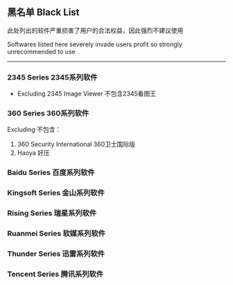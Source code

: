 ## 黑名单   Black List

此处列出的软件严重损害了用户的合法权益，因此强烈不建议使用

Softwares listed here severely invade users profit so strongly unrecommended to use

---

### 2345 Series   2345系列软件

* Excluding 2345 Image Viewer   不包含2345看图王

### 360 Series   360系列软件

Excluding   不包含：

1. 360 Security International   360卫士国际版
2. Haoya   好压

### Baidu Series   百度系列软件

### Kingsoft Series  金山系列软件

### Rising Series   瑞星系列软件

### Ruanmei Series   软媒系列软件

### Thunder Series   迅雷系列软件

### Tencent Series   腾讯系列软件



